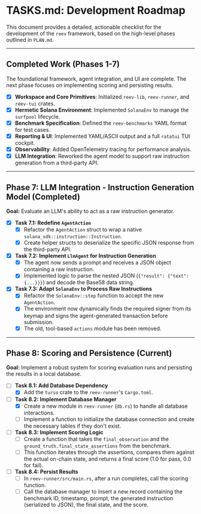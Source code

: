 # TASKS.md: Development Roadmap

This document provides a detailed, actionable checklist for the development of the `reev` framework, based on the high-level phases outlined in `PLAN.md`.

---

## Completed Work (Phases 1-7)

The foundational framework, agent integration, and UI are complete. The next phase focuses on implementing scoring and persisting results.

-   [x] **Workspace and Core Primitives**: Initialized `reev-lib`, `reev-runner`, and `reev-tui` crates.
-   [x] **Hermetic Solana Environment**: Implemented `SolanaEnv` to manage the `surfpool` lifecycle.
-   [x] **Benchmark Specification**: Defined the `reev-benchmarks` YAML format for test cases.
-   [x] **Reporting & UI**: Implemented YAML/ASCII output and a full `ratatui` TUI cockpit.
-   [x] **Observability**: Added OpenTelemetry tracing for performance analysis.
-   [x] **LLM Integration**: Reworked the agent model to support raw instruction generation from a third-party API.

---

## Phase 7: LLM Integration - Instruction Generation Model (Completed)

**Goal:** Evaluate an LLM's ability to act as a raw instruction generator.

-   [x] **Task 7.1: Redefine `AgentAction`**
    -   [x] Refactor the `AgentAction` struct to wrap a native `solana_sdk::instruction::Instruction`.
    -   [x] Create helper structs to deserialize the specific JSON response from the third-party API.
-   [x] **Task 7.2: Implement `LlmAgent` for Instruction Generation**
    -   [x] The agent now sends a prompt and receives a JSON object containing a raw instruction.
    -   [x] Implemented logic to parse the nested JSON (`{"result": {"text": {...}}}`) and decode the Base58 data string.
-   [x] **Task 7.3: Adapt `SolanaEnv` to Process Raw Instructions**
    -   [x] Refactor the `SolanaEnv::step` function to accept the new `AgentAction`.
    -   [x] The environment now dynamically finds the required signer from its keymap and signs the agent-generated transaction before submission.
    -   [x] The old, tool-based `actions` module has been removed.

---

## Phase 8: Scoring and Persistence (Current)

**Goal:** Implement a robust system for scoring evaluation runs and persisting the results in a local database.

-   [ ] **Task 8.1: Add Database Dependency**
    -   [x] Add the `turso` crate to the `reev-runner`'s `Cargo.toml`.
-   [ ] **Task 8.2: Implement Database Manager**
    -   [x] Create a new module in `reev-runner` (`db.rs`) to handle all database interactions.
    -   [ ] Implement a function to initialize the database connection and create the necessary tables if they don't exist.
-   [ ] **Task 8.3: Implement Scoring Logic**
    -   [ ] Create a function that takes the `final_observation` and the `ground_truth.final_state_assertions` from the benchmark.
    -   [ ] This function iterates through the assertions, compares them against the actual on-chain state, and returns a final score (1.0 for pass, 0.0 for fail).
-   [ ] **Task 8.4: Persist Results**
    -   [ ] In `reev-runner/src/main.rs`, after a run completes, call the scoring function.
    -   [ ] Call the database manager to insert a new record containing the benchmark ID, timestamp, prompt, the generated instruction (serialized to JSON), the final state, and the score.
